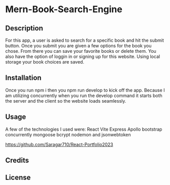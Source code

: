 # Mern-Book-Search-Engine

## Description
For this app, a user is asked to search for a specific book and hit the submit button. Once you submit you are given a few options for the book you chose. From there you can save your favorite books or delete them. You also have the option of loggin in or signing up for this website. Using local storage your book choices are saved.

## Installation
Once you run npm i then you npm run develop to kick off the app. Because I am utilizing concurrently when you run the develop command it starts both the server and the client so the website loads seamlessly.

## Usage
A few of the technologies I used were:
React
Vite
Express
Apollo
bootstrap
concurrently
mongoose
bcrypt
nodemon and jsonwebtoken


https://github.com/Saragar710/React-Portfolio2023


## Credits

## License
